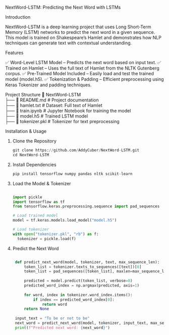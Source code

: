 NextWord-LSTM: Predicting the Next Word with LSTMs

Introduction

NextWord-LSTM is a deep learning project that uses Long Short-Term Memory (LSTM) networks to predict the next word in a given sequence. This model is trained on Shakespeare’s Hamlet and demonstrates how NLP techniques can generate text with contextual understanding.

Features

✅ Word-Level LSTM Model – Predicts the next word based on input text.
✅ Trained on Hamlet – Uses the full text of Hamlet from the NLTK Gutenberg corpus.
✅ Pre-Trained Model Included – Easily load and test the trained model (model.h5).
✅ Tokenization & Padding – Efficient preprocessing using Keras Tokenizer and padding techniques.

Project Structure
📂 NextWord-LSTM  
 ├── 📄 README.md        # Project documentation  
 ├── 📄 hamlet.txt       # Dataset: Full text of Hamlet  
 ├── 📄 train.ipynb      # Jupyter Notebook for training the model  
 ├── 📄 model.h5         # Trained LSTM model  
 ├── 📄 tokenizer.pkl    # Tokenizer for text preprocessing  

Installation & Usage

1. Clone the Repository
   ```python
   git clone https://github.com/AddyCuber/NextWord-LSTM.git
   cd NextWord-LSTM

3. Install Dependencies
   ```python
   pip install tensorflow numpy pandas nltk scikit-learn

5. Load the Model & Tokenizer
   ```python

   import pickle
   import tensorflow as tf
   from tensorflow.keras.preprocessing.sequence import pad_sequences

   # Load trained model
   model = tf.keras.models.load_model("model.h5")

   # Load tokenizer
   with open("tokenizer.pkl", "rb") as f:
     tokenizer = pickle.load(f)

7. Predict the Next Word
   ```python

    def predict_next_word(model, tokenizer, text, max_sequence_len):
        token_list = tokenizer.texts_to_sequences([text])[0]
        token_list = pad_sequences([token_list], maxlen=max_sequence_len-1, padding="pre")
        
        predicted = model.predict(token_list, verbose=0)
        predicted_word_index = np.argmax(predicted, axis=1)
        
        for word, index in tokenizer.word_index.items():
            if index == predicted_word_index[0]:
                return word
        return None
    
    input_text = "To be or not to be"
    next_word = predict_next_word(model, tokenizer, input_text, max_sequence_len=20)
    print(f"Predicted next word: {next_word}")

